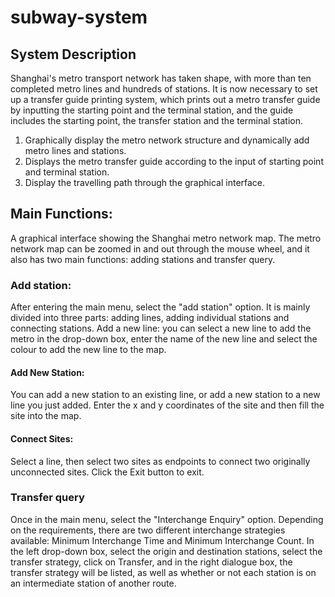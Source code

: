 # subway-system
## System Description
Shanghai's metro transport network has taken shape, with more than ten completed metro lines and hundreds of stations. It is now necessary to set up a transfer guide printing system, which prints out a metro transfer guide by inputting the starting point and the terminal station, and the guide includes the starting point, the transfer station and the terminal station.

1. Graphically display the metro network structure and dynamically add metro lines and stations.
2. Displays the metro transfer guide according to the input of starting point and terminal station.
3. Display the travelling path through the graphical interface.

## Main Functions:
A graphical interface showing the Shanghai metro network map. The metro network map can be zoomed in and out through the mouse wheel, and it also has two main functions: adding stations and transfer query.
### Add station:
After entering the main menu, select the "add station" option.
It is mainly divided into three parts: adding lines, adding individual stations and connecting stations.
Add a new line: you can select a new line to add the metro in the drop-down box, enter the name of the new line and select the colour to add the new line to the map.
#### Add New Station: 
You can add a new station to an existing line, or add a new station to a new line you just added. Enter the x and y coordinates of the site and then fill the site into the map.
#### Connect Sites: 
Select a line, then select two sites as endpoints to connect two originally unconnected sites. Click the Exit button to exit.
### Transfer query
Once in the main menu, select the "Interchange Enquiry" option.
Depending on the requirements, there are two different interchange strategies available: Minimum Interchange Time and Minimum Interchange Count. In the left drop-down box, select the origin and destination stations, select the transfer strategy, click on Transfer, and in the right dialogue box, the transfer strategy will be listed, as well as whether or not each station is on an intermediate station of another route.
